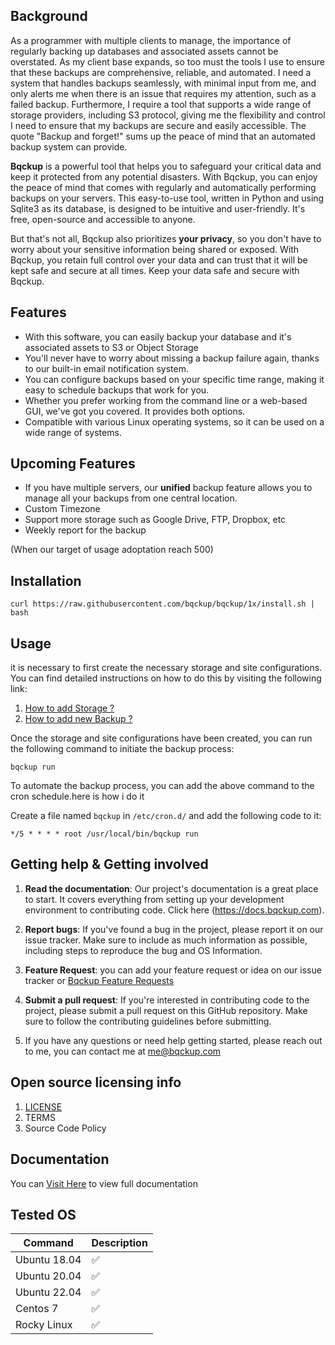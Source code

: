 ## Background

As a programmer with multiple clients to manage, the importance of regularly backing up databases and associated assets cannot be overstated. As my client base expands, so too must the tools I use to ensure that these backups are comprehensive, reliable, and automated. I need a system that handles backups seamlessly, with minimal input from me, and only alerts me when there is an issue that requires my attention, such as a failed backup. Furthermore, I require a tool that supports a wide range of storage providers, including S3 protocol, giving me the flexibility and control I need to ensure that my backups are secure and easily accessible. The quote "Backup and forget!" sums up the peace of mind that an automated backup system can provide.

**Bqckup** is a powerful tool that helps you to safeguard your critical data and keep it protected from any potential disasters. With Bqckup, you can enjoy the peace of mind that comes with regularly and automatically performing backups on your servers. This easy-to-use tool, written in Python and using Sqlite3 as its database, is designed to be intuitive and user-friendly. It's free, open-source and accessible to anyone.

But that's not all, Bqckup also prioritizes **your privacy**, so you don't have to worry about your sensitive information being shared or exposed. With Bqckup, you retain full control over your data and can trust that it will be kept safe and secure at all times. Keep your data safe and secure with Bqckup.


## Features 
- With this software, you can easily backup your database and it's associated assets to  S3 or Object Storage 
- You'll never have to worry about missing a backup failure again, thanks to our built-in email notification system.
- You can configure backups based on your specific time range, making it easy to schedule backups that work for you.
- Whether you prefer working from the command line or a web-based GUI, we've got you covered. It provides both options.
- Compatible with various Linux operating systems, so it can be used on a wide range of systems.


## Upcoming Features
- If you have multiple servers, our **unified** backup feature allows you to manage all your backups from one central location.
- Custom Timezone
- Support more storage such as Google Drive, FTP, Dropbox, etc
- Weekly report for the backup

(When our target of usage adoptation reach 500)

## Installation

```shell
curl https://raw.githubusercontent.com/bqckup/bqckup/1x/install.sh | bash
```

## Usage

it is necessary to first create the necessary storage and site configurations. You can find detailed instructions on how to do this by visiting the following link:
1. [How to add Storage ?](https://docs.bqckup.com/index/storages/add-storage)
2. [How to add new Backup ?](https://docs.bqckup.com/index/backup/add-backup)

Once the storage and site configurations have been created, you can run the following command to initiate the backup process:

```shell
bqckup run
```

To automate the backup process, you can add the above command to the cron schedule.here is how i do it 

Create a file named `bqckup` in `/etc/cron.d/` and add the following code to it:

```cron
*/5 * * * * root /usr/local/bin/bqckup run
```
## Getting help & Getting involved
1. **Read the documentation**: Our project's documentation is a great place to start. It covers everything from setting up your development environment to contributing code. Click here (https://docs.bqckup.com).

2. **Report bugs**: If you've found a bug in the project, please report it on our issue tracker. Make sure to include as much information as possible, including steps to reproduce the bug and OS Information.

3. **Feature Request**: you can add your feature request or idea on our issue tracker or [Bqckup Feature Requests](https://bqckup.canny.io)

4. **Submit a pull request**: If you're interested in contributing code to the project, please submit a pull request on this GitHub repository. Make sure to follow the contributing guidelines before submitting.

5. If you have any questions or need help getting started, please reach out to me, you can contact me at <me@bqckup.com>

## Open source licensing info
1. [LICENSE](https://raw.githubusercontent.com/bqckup/bqckup/1x/LICENSE)
2. TERMS
3. Source Code Policy

## Documentation

You can [Visit Here](https://docs.bqckup.com) to view full documentation


## Tested OS

| Command      | Description |
| ------------ | ----------- |
| Ubuntu 18.04 | ✅          |
| Ubuntu 20.04 | ✅          |
| Ubuntu 22.04 | ✅          |
| Centos 7     | ✅          |
| Rocky Linux  | ✅          |
